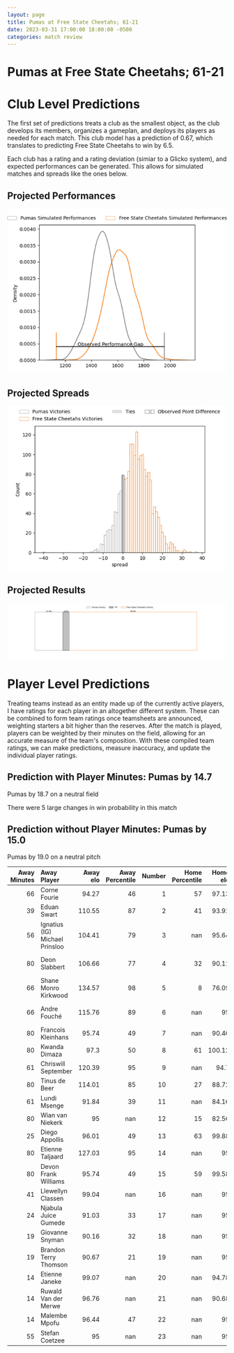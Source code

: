 ```yaml
---  
layout: page  
title: Pumas at Free State Cheetahs; 61-21  
date: 2023-03-31 17:00:00 18:00:00 -0500  
categories: match review  
---
```

# Pumas at Free State Cheetahs; 61-21

# Club Level Predictions


The first set of predictions treats a club as the smallest object, as the club develops its members, organizes a gameplan, and deploys its players as needed for each match. This club model has a prediction of 0.67, which translates to predicting Free State Cheetahs to win by 6.5.

Each club has a rating and a rating deviation (simiar to a Glicko system), and expected performances can be generated. This allows for simulated matches and spreads like the ones below.
## Projected Performances


![Projected Performances](plots/performances_2023-03-31-FreeStateCheetahs-Pumas.png)
## Projected Spreads


![Projected Spreads](plots/spreads_2023-03-31-FreeStateCheetahs-Pumas.png)
## Projected Results


![Projected Results](plots/resultbar_2023-03-31-FreeStateCheetahs-Pumas.png)
# Player Level Predictions


Treating teams instead as an entity made up of the currently active players, I have ratings for each player in an altogether different system. These can be combined to form team ratings once teamsheets are announced, weighting starters a bit higher than the reserves. After the match is played, players can be weighted by their minutes on the field, allowing for an accurate measure of the team's composition. With these compiled team ratings, we can make predictions, measure inaccuracy, and update the individual player ratings.
## Prediction with Player Minutes: Pumas by 14.7


Pumas by 18.7 on a neutral field

There were 5 large changes in win probability in this match
## Prediction without Player Minutes: Pumas by 15.0


Pumas by 19.0 on a neutral pitch



|   Away Minutes | Away Player                    |   Away elo |   Away Percentile |   Number |   Home Percentile |   Home elo | Home Player             |   Home Minutes |
|---------------:|:-------------------------------|-----------:|------------------:|---------:|------------------:|-----------:|:------------------------|---------------:|
|             66 | Corne Fourie                   |      94.27 |                46 |        1 |                57 |      97.13 | Wayrin Losper           |             65 |
|             39 | Eduan Swart                    |     110.55 |                87 |        2 |                41 |      93.91 | Janus Venter            |             65 |
|             56 | Ignatius (IG) Michael Prinsloo |     104.41 |                79 |        3 |               nan |      95.64 | Laurence Herbert Victor |             61 |
|             80 | Deon Slabbert                  |     106.66 |                77 |        4 |                32 |      90.11 | Ruan Janse van Rensburg |             43 |
|             66 | Shane Monro Kirkwood           |     134.57 |                98 |        5 |                 8 |      76.09 | Jean Droste             |             80 |
|             66 | Andre Fouché                   |     115.76 |                89 |        6 |               nan |      95    | Roelof Andries Smit     |             76 |
|             80 | Francois Kleinhans             |      95.74 |                49 |        7 |               nan |      90.46 | George Cronje           |             72 |
|             80 | Kwanda Dimaza                  |      97.3  |                50 |        8 |                61 |     100.12 | Anidisa Ntsila          |             80 |
|             61 | Chriswill September            |     120.39 |                95 |        9 |               nan |      94.7  | Branden de Kock         |             43 |
|             80 | Tinus de Beer                  |     114.01 |                85 |       10 |                27 |      88.72 | John Lourens            |             80 |
|             61 | Lundi Msenge                   |      91.84 |                39 |       11 |               nan |      84.16 | Xolisa Guma             |             80 |
|             80 | Wian van Niekerk               |      95    |               nan |       12 |                15 |      82.56 | Evardi Boshoff          |             80 |
|             25 | Diego Appollis                 |      96.01 |                49 |       13 |                63 |      99.88 | Marcell Muller          |             72 |
|             80 | Etienne Taljaard               |     127.03 |                95 |       14 |               nan |      95    | Sibabalwe Xamlashe      |             80 |
|             80 | Devon Frank Williams           |      95.74 |                49 |       15 |                59 |      99.58 | Andell Loubser          |             80 |
|             41 | Llewellyn Classen              |      99.04 |               nan |       16 |               nan |      95    | Paul Schoeman           |             37 |
|             24 | Njabula Juice Gumede           |      91.03 |                33 |       17 |               nan |      95    | Zenedine Booysen        |             37 |
|             19 | Giovanne Snyman                |      90.16 |                32 |       18 |               nan |      95    | Boeta Loubser           |             19 |
|             19 | Brandon Terry Thomson          |      90.67 |                21 |       19 |               nan |      95    | Kevin Bruce Stevens     |             15 |
|             14 | Etienne Janeke                 |      99.07 |               nan |       20 |               nan |      94.78 | Jacques Goosen          |             15 |
|             14 | Ruwald Van der Merwe           |      96.76 |               nan |       21 |               nan |      90.68 | Dian Maritz Koen        |              8 |
|             14 | Malembe Mpofu                  |      96.44 |                47 |       22 |               nan |      95    | Thoubaan Gabriels       |              8 |
|             55 | Stefan Coetzee                 |      95    |               nan |       23 |               nan |      95    | Johnnre Stopforth       |              4 |

